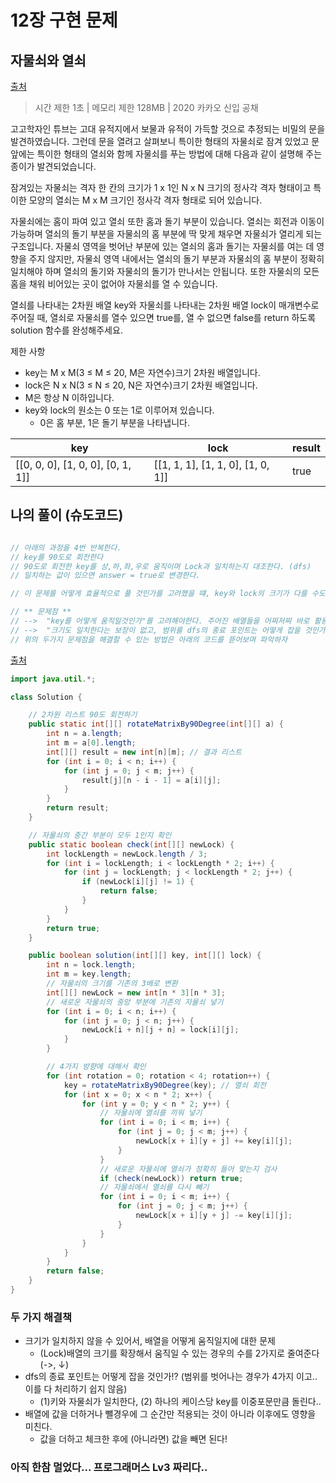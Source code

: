 # 12장 구현 문제

## 자물쇠와 열쇠


[출처](https://programmers.co.kr/learn/courses/30/lessons/60059)

 > 시간 제한 1초 | 메모리 제한 128MB | 2020 카카오 신입 공채  
 

고고학자인 튜브는 고대 유적지에서 보물과 유적이 가득할 것으로 추정되는 비밀의 문을 발견하였습니다. 그런데 문을 열려고 살펴보니 특이한 형태의 자물쇠로 잠겨 있었고 문 앞에는 특이한 형태의 열쇠와 함께 자물쇠를 푸는 방법에 대해 다음과 같이 설명해 주는 종이가 발견되었습니다.

잠겨있는 자물쇠는 격자 한 칸의 크기가 1 x 1인 N x N 크기의 정사각 격자 형태이고 특이한 모양의 열쇠는 M x M 크기인 정사각 격자 형태로 되어 있습니다.

자물쇠에는 홈이 파여 있고 열쇠 또한 홈과 돌기 부분이 있습니다. 열쇠는 회전과 이동이 가능하며 열쇠의 돌기 부분을 자물쇠의 홈 부분에 딱 맞게 채우면 자물쇠가 열리게 되는 구조입니다. 자물쇠 영역을 벗어난 부분에 있는 열쇠의 홈과 돌기는 자물쇠를 여는 데 영향을 주지 않지만, 자물쇠 영역 내에서는 열쇠의 돌기 부분과 자물쇠의 홈 부분이 정확히 일치해야 하며 열쇠의 돌기와 자물쇠의 돌기가 만나서는 안됩니다. 또한 자물쇠의 모든 홈을 채워 비어있는 곳이 없어야 자물쇠를 열 수 있습니다.

열쇠를 나타내는 2차원 배열 key와 자물쇠를 나타내는 2차원 배열 lock이 매개변수로 주어질 때, 열쇠로 자물쇠를 열수 있으면 true를, 열 수 없으면 false를 return 하도록 solution 함수를 완성해주세요.


제한 사항 
  -  key는 M x M(3 ≤ M ≤ 20, M은 자연수)크기 2차원 배열입니다.
  - lock은 N x N(3 ≤ N ≤ 20, N은 자연수)크기 2차원 배열입니다.
  - M은 항상 N 이하입니다.
  - key와 lock의 원소는 0 또는 1로 이루어져 있습니다.
      - 0은 홈 부분, 1은 돌기 부분을 나타냅니다.
  
  | key | lock | result| 
| ----------|-----------|----------|
|[[0, 0, 0], [1, 0, 0], [0, 1, 1]] | [[1, 1, 1], [1, 1, 0], [1, 0, 1]]	   |true |

## 나의 풀이 (슈도코드) 
```java

// 아래의 과정을 4번 반복한다. 
// key를 90도로 회전한다 
// 90도로 회전한 key를 상,하,좌,우로 움직이며 Lock과 일치하는지 대조한다. (dfs) 
// 일치하는 값이 있으면 answer = true로 변경한다. 

// 이 문제를 어떻게 효율적으로 풀 것인가를 고려했을 떄, key와 lock의 크기가 다를 수도 있기 때문에(정확히는 가로길이가 다를 수 있다),

// ** 문제점 **   
// -->  "key를 어떻게 움직일것인가"를 고려해야한다. 주어진 배열들을 어찌저찌 바로 활용해보려고 했지만, 
// -->  "크기도 일치한다는 보장이 없고, 범위를 dfs의 종료 포인트는 어떻게 잡을 것인가!? (범위를 벗어나는 경우가 4가지 이고.. 이를 다 처리하기 쉽지 않음) 
// 위의 두가지 문제점을 해결할 수 있는 방법은 아래의 코드를 뜯어보며 파악하자  
```

[출처](https://github.com/ndb796/python-for-coding-test/blob/master/12/4.java)
```java
import java.util.*;

class Solution {

    // 2차원 리스트 90도 회전하기
    public static int[][] rotateMatrixBy90Degree(int[][] a) {
        int n = a.length;
        int m = a[0].length;
        int[][] result = new int[n][m]; // 결과 리스트
        for (int i = 0; i < n; i++) {
            for (int j = 0; j < m; j++) {
                result[j][n - i - 1] = a[i][j];
            }
        }
        return result;
    }

    // 자물쇠의 중간 부분이 모두 1인지 확인
    public static boolean check(int[][] newLock) {
        int lockLength = newLock.length / 3;
        for (int i = lockLength; i < lockLength * 2; i++) {
            for (int j = lockLength; j < lockLength * 2; j++) {
                if (newLock[i][j] != 1) {
                    return false;
                }
            }
        }
        return true;
    }

    public boolean solution(int[][] key, int[][] lock) {
        int n = lock.length;
        int m = key.length;
        // 자물쇠의 크기를 기존의 3배로 변환
        int[][] newLock = new int[n * 3][n * 3];
        // 새로운 자물쇠의 중앙 부분에 기존의 자물쇠 넣기
        for (int i = 0; i < n; i++) {
            for (int j = 0; j < n; j++) {
                newLock[i + n][j + n] = lock[i][j];
            }
        }

        // 4가지 방향에 대해서 확인
        for (int rotation = 0; rotation < 4; rotation++) {
            key = rotateMatrixBy90Degree(key); // 열쇠 회전
            for (int x = 0; x < n * 2; x++) {
                for (int y = 0; y < n * 2; y++) {
                    // 자물쇠에 열쇠를 끼워 넣기
                    for (int i = 0; i < m; i++) {
                        for (int j = 0; j < m; j++) {
                            newLock[x + i][y + j] += key[i][j];
                        }
                    }
                    // 새로운 자물쇠에 열쇠가 정확히 들어 맞는지 검사
                    if (check(newLock)) return true;
                    // 자물쇠에서 열쇠를 다시 빼기
                    for (int i = 0; i < m; i++) {
                        for (int j = 0; j < m; j++) {
                            newLock[x + i][y + j] -= key[i][j];
                        }
                    }
                }
            }
        }
        return false;
    }
}
```

### 두 가지 해결책

* 크기가 일치하지 않을 수 있어서, 배열을 어떻게 움직일지에 대한 문제 
    * (Lock)배열의 크기를 확장해서 움직일 수 있는 경우의 수를 2가지로 줄여준다(->, ↓) 
* dfs의 종료 포인트는 어떻게 잡을 것인가!? (범위를 벗어나는 경우가 4가지 이고.. 이를 다 처리하기 쉽지 않음)
    * (1)키와 자물쇠가 일치한다, (2) 하나의 케이스당 key를 이중포문만큼 돌린다..
* 배열에 값을 더하거나 뺄경우에 그 순간만 적용되는 것이 아니라 이후에도 영향을 미친다. 
    * 값을 더하고 체크한 후에 (아니라면) 값을 빼면 된다!  

### 아직 한참 멀었다... 프로그래머스 Lv3 짜리다.. 
 
